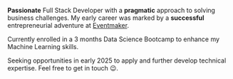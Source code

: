 **Passionate** Full Stack Developer with a **pragmatic** approach to solving business challenges. My early career was marked by a **successful** entrepreneurial adventure at <a href="https://www.eventmaker.com/en" target="_blank" rel="noopener noreferrer">Eventmaker</a>.

Currently enrolled in a 3 months Data Science Bootcamp to enhance my Machine Learning skills.

Seeking opportunities in early 2025 to apply and further develop technical expertise. Feel free to get in touch 😉.
